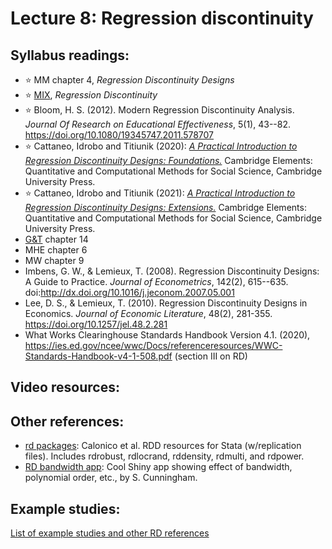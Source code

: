 # Lecture 8: Regression discontinuity


## Syllabus readings:

* :star: MM chapter 4, *Regression Discontinuity Designs*
* :star: [MIX](https://mixtape.scunning.com/), *Regression Discontinuity*
* :star: Bloom, H. S. (2012). Modern Regression Discontinuity Analysis. *Journal Of Research on Educational Effectiveness*, 5(1), 43--82. https://doi.org/10.1080/19345747.2011.578707
* :star: Cattaneo, Idrobo and Titiunik (2020): [*A Practical Introduction to Regression Discontinuity Designs: Foundations.*](https://rdpackages.github.io/references/Cattaneo-Idrobo-Titiunik_2020_CUP.pdf) Cambridge Elements: Quantitative and Computational Methods for Social Science, Cambridge University Press.
* :star: Cattaneo, Idrobo and Titiunik (2021): [*A Practical Introduction to Regression Discontinuity Designs: Extensions.*](https://rdpackages.github.io/references/Cattaneo-Idrobo-Titiunik_2021_CUP.pdf)
Cambridge Elements: Quantitative and Computational Methods for Social Science, Cambridge University Press.
* [G&T](https://elibrary.worldbank.org/doi/book/10.1596/978-1-4648-1497-6?chapterTab=true) chapter 14
* MHE chapter 6
* MW chapter 9 
* Imbens, G. W., & Lemieux, T. (2008). Regression Discontinuity Designs: A Guide to Practice. *Journal of Econometrics*, 142(2), 615--635. doi:http://dx.doi.org/10.1016/j.jeconom.2007.05.001
* Lee, D. S., & Lemieux, T. (2010). Regression Discontinuity Designs in Economics. *Journal of Economic Literature*, 48(2), 281-355. https://doi.org/10.1257/jel.48.2.281 
* What Works Clearinghouse Standards Handbook Version 4.1. (2020), https://ies.ed.gov/ncee/wwc/Docs/referenceresources/WWC-Standards-Handbook-v4-1-508.pdf (section III on RD)


## Video resources:


## Other references:

* [rd packages](https://rdpackages.github.io/): Calonico et al. RDD resources for Stata (w/replication files). Includes rdrobust, rdlocrand, rddensity, rdmulti, and rdpower.
* [RD bandwidth app](https://mixtape.shinyapps.io/RD-Bandwidth/): Cool Shiny app showing effect of bandwidth, polynomial order, etc., by S. Cunningham.


## Example studies:

[List of example studies and other RD references](https://github.com/spcorcor18/LPO-8852/blob/main/lectures/Lecture%206%20-%20Regression%20discontinuity/Example%20studies%20-%20RDD.md)
